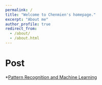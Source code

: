 ```yaml
---
permalink: /
title: "Welcome to Chenmien's homepage."
excerpt: "About me"
author_profile: true
redirect_from: 
  - /about/
  - /about.html
---
```



Post
======

*[Pattern Recognition and Machine Learning](https://chenmientan.github.io/files/ml)
